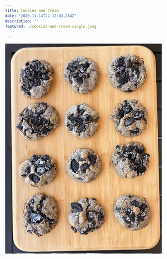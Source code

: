 ```yaml
---
title: Cookies and Cream
date: "2020-11-14T22:12:03.284Z"
description: ""
featured: ./cookies-and-cream-single.jpeg

---
```


![Look at all of those  cookies!](./cookies-and-cream-plate.JPG)